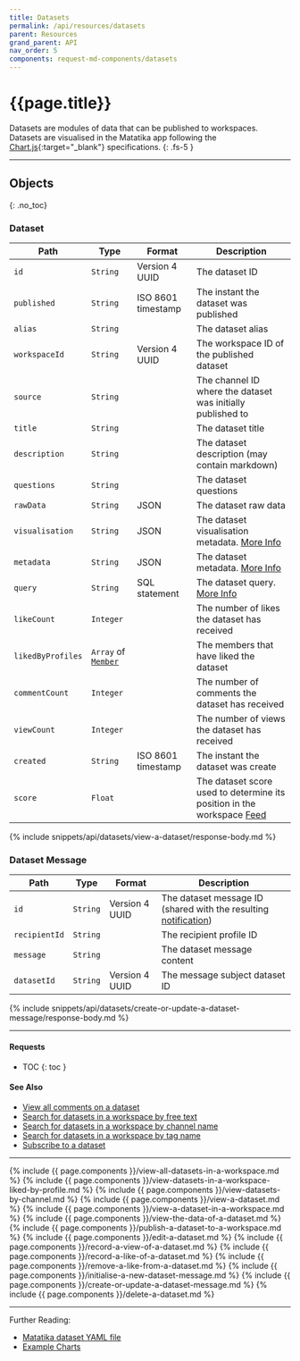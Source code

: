 ```yaml
---
title: Datasets
permalink: /api/resources/datasets
parent: Resources
grand_parent: API
nav_order: 5
components: request-md-components/datasets
---
```


# {{page.title}}

Datasets are modules of data that can be published to workspaces. Datasets are visualised in the Matatika app following the [Chart.js](https://www.chartjs.org/){:target="_blank"} specifications.
{: .fs-5 }

---

## Objects
{: .no_toc}

### Dataset

Path | Type | Format | Description
---- | ---- | ------ | -----------
`id` | `String` | Version 4 UUID | The dataset ID
`published` | `String` | ISO 8601 timestamp | The instant the dataset was published
`alias` | `String` | | The dataset alias
`workspaceId` | `String` | Version 4 UUID | The workspace ID of the published dataset
`source` | `String` | | The channel ID where the dataset was initially published to
`title` | `String` | | The dataset title
`description` | `String` | | The dataset description (may contain markdown)
`questions` | `String` | | The dataset questions
`rawData` | `String` | JSON | The dataset raw data
`visualisation` | `String` | JSON | The dataset visualisation metadata. [More Info]({{site.baseurl}}/dataml/datasetml/charts)
`metadata` | `String` | JSON | The dataset metadata. [More Info]({{site.baseurl}}/dataml/datasetml/metadata)
`query` | `String` | SQL statement | The dataset query. [More Info]({{site.baseurl}}/dataml/datasetml/query)
`likeCount` | `Integer` | | The number of likes the dataset has received
`likedByProfiles` | `Array` of [`Member`](members#member) | | The members that have liked the dataset
`commentCount` | `Integer` | | The number of comments the dataset has received
`viewCount` | `Integer` | | The number of views the dataset has received
`created` | `String` | ISO 8601 timestamp | The instant the dataset was create
`score` | `Float` | | The dataset score used to determine its position in the workspace [Feed](feed)

{% include snippets/api/datasets/view-a-dataset/response-body.md %}

### Dataset Message

Path | Type | Format | Description
---- | ---- | ------ | -----------
`id` | `String` | Version 4 UUID | The dataset message ID (shared with the resulting [notification](notifications))
`recipientId` | `String` | | The recipient profile ID
`message` | `String` | | The dataset message content
`datasetId` | `String` | Version 4 UUID | The message subject dataset ID

{% include snippets/api/datasets/create-or-update-a-dataset-message/response-body.md %}

---

#### Requests

- TOC
{: toc }

#### See Also

- [View all comments on a dataset](comments#view-all-comments-on-a-dataset)
- [Search for datasets in a workspace by free text](search#search-for-datasets-in-a-workspace-by-free-text)
- [Search for datasets in a workspace by channel name](search#search-for-datasets-in-a-workspace-by-channel-name)
- [Search for datasets in a workspace by tag name](search#search-for-datasets-in-a-workspace-by-tag-name)
- [Subscribe to a dataset](subscriptions#subscribe-to-a-dataset)

---

{% include {{ page.components }}/view-all-datasets-in-a-workspace.md %}
{% include {{ page.components }}/view-datasets-in-a-workspace-liked-by-profile.md %}
{% include {{ page.components }}/view-datasets-by-channel.md %}
{% include {{ page.components }}/view-a-dataset.md %}
{% include {{ page.components }}/view-a-dataset-in-a-workspace.md %}
{% include {{ page.components }}/view-the-data-of-a-dataset.md %}
{% include {{ page.components }}/publish-a-dataset-to-a-workspace.md %}
{% include {{ page.components }}/edit-a-dataset.md %}
{% include {{ page.components }}/record-a-view-of-a-dataset.md %}
{% include {{ page.components }}/record-a-like-of-a-dataset.md %}
{% include {{ page.components }}/remove-a-like-from-a-dataset.md %}
{% include {{ page.components }}/initialise-a-new-dataset-message.md %}
{% include {{ page.components }}/create-or-update-a-dataset-message.md %}
{% include {{ page.components }}/delete-a-dataset.md %}

---

Further Reading:

- [Matatika dataset YAML file]({{site.baseurl}}/dataml/datasetml/)
- [Example Charts]({{site.baseurl}}/dataml/datasetml/basic-examples)